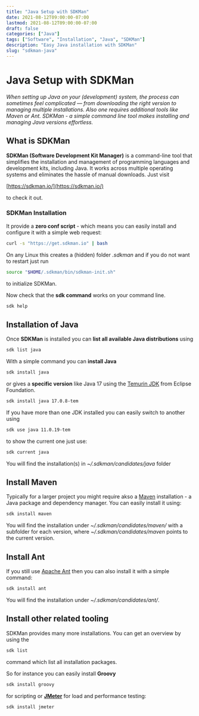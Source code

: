 ```yaml
---
title: "Java Setup with SDKMan"
date: 2021-08-12T09:00:00-07:00
lastmod: 2021-08-12T09:00:00-07:00
draft: false
categories: ["Java"]
tags: ["Software", "Installation", "Java", "SDKMan"]
description: "Easy Java installation with SDKMan"
slug: "sdkman-java"
---
```


# Java Setup with SDKMan

*When setting up Java on your (development) system, the process can sometimes feel complicated — from downloading the right version to managing multiple installations. Also one requires additional tools like Maven or Ant. SDKMan - a simple command line tool makes installing and managing Java versions effortless.*

## What is SDKMan

**SDKMan (Software Development Kit Manager)** is a command-line tool that simplifies the installation and management of programming languages and development kits, including Java. It works across multiple operating systems and eliminates the hassle of manual downloads. Just visit

[https://sdkman.io/](https://sdkman.io/)

to check it out.

### SDKMan Installation

It provide a **zero conf script** - which means you can easily install and configure it with a simple web request:

```bash
curl -s "https://get.sdkman.io" | bash
```

On any Linux this creates a (hidden) folder *.sdkman* and if you do not want to restart just run

```bash
source "$HOME/.sdkman/bin/sdkman-init.sh"
```
to initialize SDKMan.

Now check that the **sdk command** works on your command line.
```bash
sdk help
```

## Installation of Java

Once **SDKMan** is installed you can **list all available Java distributions** using

```bash
sdk list java
```

With a simple command you can **install Java**

```bash
sdk install java 
```
or gives a **specific version** like Java 17 using the [Temurin JDK](https://adoptium.net/en-GB/temurin/releases) from Eclipse Foundation.

```bash
sdk install java 17.0.8-tem
```

If you have more than one JDK installed you can easily switch to another using

```bash
sdk use java 11.0.19-tem
```

to show the current one just use:

```bash
sdk current java
```

You will find the installation(s) in *~/.sdkman/candidates/java* folder

## Install Maven

Typically for a larger project you might require akso a [Maven](https://maven.apache.org/) installation - a Java package and dependency manager. You can easily install it using:

```bash
sdk install maven
```

You will find the installation under *~/.sdkman/candidates/maven/* with a subfolder for each version, where *~/.sdkman/candidates/maven* points to the current version.

## Install Ant

If you still use [Apache Ant](https://ant.apache.org/) then you can also install it with a simple command:

```bash
sdk install ant
```

You will find the installation under *~/.sdkman/candidates/ant/*.

## Install other related tooling

SDKMan provides many more installations. You can get an overview by using the 

```bash
sdk list
```

command which list all installation packages. 

So for instance you can easily install **Groovy**

```bash
sdk install groovy
```

for scripting or [**JMeter**](https://jmeter.apache.org/) for load and performance testing:

```bash
sdk install jmeter
```